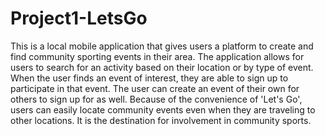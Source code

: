 # Project1-LetsGo
This is a local mobile application that gives users a platform to create and find community sporting events in their area. The application allows for users to search for an activity based on their location or by type of event. When the user finds an event of interest, they are able to sign up to participate in that event. The user can create an event of their own for others to sign up for as well. Because of the convenience of 'Let's Go', users can easily locate community events even when they are traveling to other locations. It is the destination for involvement in community sports.
